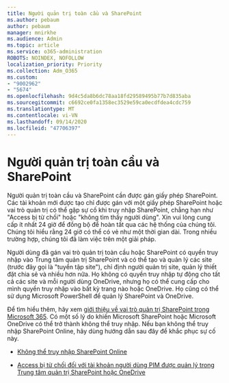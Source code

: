 ```yaml
---
title: Người quản trị toàn cầu và SharePoint
ms.author: pebaum
author: pebaum
manager: mnirkhe
ms.audience: Admin
ms.topic: article
ms.service: o365-administration
ROBOTS: NOINDEX, NOFOLLOW
localization_priority: Priority
ms.collection: Adm_O365
ms.custom:
- "9002962"
- "5674"
ms.openlocfilehash: 9d4c5da8b6dc78aa18fd29589495b77b7d835aba
ms.sourcegitcommit: c6692ce0fa1358ec3529e59ca0ecdfdea4cdc759
ms.translationtype: MT
ms.contentlocale: vi-VN
ms.lasthandoff: 09/14/2020
ms.locfileid: "47706397"
---
```

# <a name="global-and-sharepoint-admin"></a>Người quản trị toàn cầu và SharePoint

Người quản trị toàn cầu và SharePoint cần được gán giấy phép SharePoint. Các tài khoản mới được tạo chỉ được gán với một giấy phép SharePoint hoặc vai trò quản trị có thể gặp sự cố khi truy nhập SharePoint, chẳng hạn như "Access bị từ chối" hoặc "không tìm thấy người dùng". Xin vui lòng cung cấp ít nhất 24 giờ để đồng bộ để hoàn tất qua các hệ thống của chúng tôi. Chúng tôi hiểu rằng 24 giờ có thể có vẻ như một thời gian dài. Trong nhiều trường hợp, chúng tôi đã làm việc trên một giải pháp.

Người dùng đã gán vai trò quản trị toàn cầu hoặc SharePoint có quyền truy nhập vào Trung tâm quản trị SharePoint và có thể tạo và quản lý các site (trước đây gọi là "tuyển tập site"), chỉ định người quản trị site, quản lý thiết đặt chia sẻ và nhiều hơn nữa. Họ không có quyền truy nhập tự động cho tất cả các site và mỗi người dùng OneDrive, nhưng họ có thể cung cấp cho mình quyền truy nhập vào bất kỳ trang nào hoặc OneDrive. Họ cũng có thể sử dụng Microsoft PowerShell để quản lý SharePoint và OneDrive.

Để tìm hiểu thêm, hãy xem [giới thiệu về vai trò quản trị SharePoint trong Microsoft 365](https://docs.microsoft.com/sharepoint/sharepoint-admin-role).
Có một số lý do khiến Microsoft SharePoint hoặc Microsoft OneDrive có thể trở thành không thể truy nhập. Nếu bạn không thể truy nhập SharePoint Online, hãy dùng hướng dẫn sau đây để khắc phục sự cố này.

- [Không thể truy nhập SharePoint Online](https://docs.microsoft.com/sharepoint/troubleshoot/sharing-and-permissions/sharepoint-online-inaccessible)

- [Access bị từ chối đối với tài khoản người dùng PIM được quản lý trong Trung tâm quản trị SharePoint hoặc OneDrive](https://docs.microsoft.com/sharepoint/troubleshoot/administration/access-denied-to-pim-user-accounts)